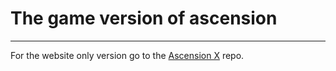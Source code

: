 # The game version of ascension
----

For the website only version go to the [Ascension X](https://github.com/Catalyst-Tech/ascensionx) repo.

